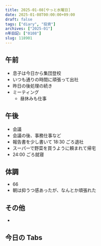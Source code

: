 ```yaml
---
title: 2025-01-08[やっと水曜日]
date: 2025-01-08T00:00:00+09:00
draft: false
tags: ["diary", "投資"]
archives: ["2025-01"]
n年日記: ["0108"]
slug: 118901
---
```


## 午前

- 息子は今日から集団登校
- いつも通りの時間に頑張って出社
- 昨日の後処理の続き
- ミーティング
  - 昼休みも仕事

## 午後

- 会議
- 会議の後、事務仕事など
- 報告書を少し書いて 18:30 ごろ退社
- スーパーで野菜を買うように頼まれて帰宅
- 24:00 ごろ就寝

## 体調

- 66
- 朝は抑うつ感あったが、なんとか頑張れた

## その他

-

## 今日の Tabs
